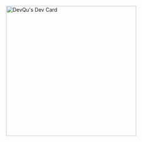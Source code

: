 <a href="https://app.daily.dev/quuu"><img src="https://api.daily.dev/devcards/v2/6V6DvOcuoBUswmin3eJla.png?type=default&r=gr8" width="356" alt="DevQu's Dev Card"/></a>


